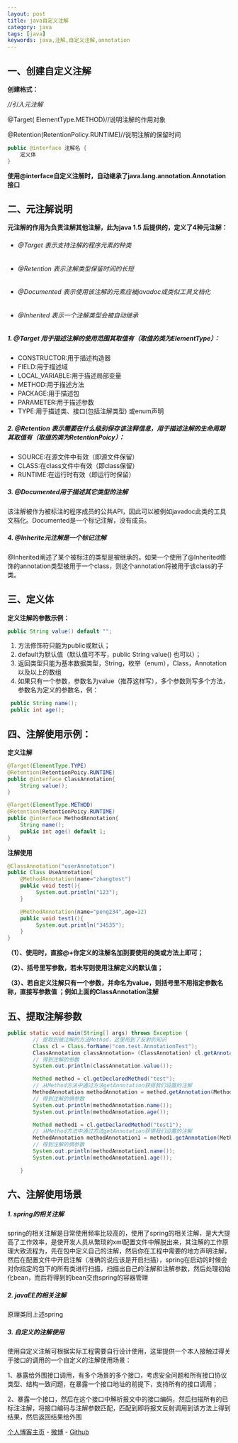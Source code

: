 ```yaml
---
layout: post
title: java自定义注解
category: java
tags: [java]
keywords: java,注解,自定义注解,annotation
---
```

## 一、创建自定义注解

**创建格式：**

*//引入元注解*

@Target( ElementType.METHOD)//说明注解的作用对象

@Retention(RetentionPolicy.RUNTIME)//说明注解的保留时间
```java
public @interface 注解名 {
    定义体
}
```

**使用@interface自定义注解时，自动继承了java.lang.annotation.Annotation接口**

## 二、元注解说明
**元注解的作用为负责注解其他注解，此为java 1.5 后提供的，定义了4种元注解：**

- ###### @Target                  表示支持注解的程序元素的种类
- ###### @Retention             表示注解类型保留时间的长短
- ###### @Documented        表示使用该注解的元素应被javadoc或类似工具文档化
- ###### @Inherited               表示一个注解类型会被自动继承

##### 1. @Target 用于描述注解的使用范围其取值有（取值的类为ElementType）：

- CONSTRUCTOR:用于描述构造器
- FIELD:用于描述域
- LOCAL_VARIABLE:用于描述局部变量
- METHOD:用于描述方法
- PACKAGE:用于描述包
- PARAMETER:用于描述参数
- TYPE:用于描述类、接口(包括注解类型) 或enum声明

##### 2. @Retention 表示需要在什么级别保存该注释信息，用于描述注解的生命周期其取值有（取值的类为RetentionPoicy）：
- SOURCE:在源文件中有效（即源文件保留）
- CLASS:在class文件中有效（即class保留）
- RUNTIME:在运行时有效（即运行时保留）
    
##### 3. @Documented用于描述其它类型的注解
该注解被作为被标注的程序成员的公共API，因此可以被例如javadoc此类的工具文档化。Documented是一个标记注解，没有成员。
##### 4. @Inherite元注解是一个标记注解
@Inherited阐述了某个被标注的类型是被继承的。如果一个使用了@Inherited修饰的annotation类型被用于一个class，则这个annotation将被用于该class的子类。

## 三、定义体
**定义注解的参数示例：**

```java
public String value() default "";
```

1. 方法修饰符只能为public或默认；
2. default为默认值（默认值可不写，public String value() 也可以）；
3. 返回类型只能为基本数据类型，String，枚举（enum），Class，Annotation 以及以上的数组
4. 如果只有一个参数，参数名为value（推荐这样写），多个参数则写多个方法，参数名为定义的参数名，例：
```java
 public String name();
 public int age();
```

## 四、注解使用示例：
**定义注解**
```java
@Target(ElementType.TYPE)
@Retention(RetentionPoicy.RUNTIME)
public @interface ClassAnnotation{
    String value();
}
```
```java
@Target(ElementType.METHOD)
@Retention(RetentionPoicy.RUNTIME)
public @interface MethodAnnotation{
    String name();
    public int age() default 1;
}
```
**注解使用**
```java
@ClassAnnotation("userAnnotation")
public Class UseAnnotation{
    @MethodAnnotation(name="zhangtest")
    public void test(){
         System.out.println("123");
    }

    @MethodAnnotation(name="peng234",age=12)
    public void test1(){
         System.out.println("34535");
    }
}
```
**（1）、使用时，直接@+你定义的注解名加到要使用的类或方法上即可；**

**（2）、括号里写参数，若未写则使用注解定义的默认值；**

**（3）、若自定义注解只有一个参数，并命名为value，则括号里不用指定参数名称，直接写参数值 ；例如上面的ClassAnnotation注解**

## 五、提取注解参数
```java
public static void main(String[] args) throws Exception {  
        // 提取到被注解的方法Method，这里用到了反射的知识  
		Class cl = Class.forName("com.test.AnnotationTest");
		ClassAnnotation classAnnotation= (ClassAnnotation) cl.getAnnotation(ClassAnnotation.class); 
		// 得到注解的参数  
        System.out.println(classAnnotation.value());  

        Method method = cl.getDeclaredMethod("test");  
        // 从Method方法中通过方法getAnnotation获得我们设置的注解  
        MethodAnnotation methodAnnotation = method.getAnnotation(MethodAnnotation.class); 
        // 得到注解的俩参数  
        System.out.println(methodAnnotation.name());  
        System.out.println(methodAnnotation.age());  

        Method method1 = cl.getDeclaredMethod("test1");  
        // 从Method方法中通过方法getAnnotation获得我们设置的注解  
        MethodAnnotation methodAnnotation1 = method1.getAnnotation(MethodAnnotation.class); 
        // 得到注解的俩参数  
        System.out.println(methodAnnotation1.name());  
        System.out.println(methodAnnotation1.age());  

    }  
```

## 六、注解使用场景
##### 1.  spring的相关注解
spring的相关注解是日常使用频率比较高的，使用了spring的相关注解，是大大提高了工作效率，是使开发人员从繁琐的xml配置文件中解脱出来，其注解的工作原理大致流程为，先在包中定义自己的注解，然后你在工程中需要的地方声明注解，然后在配置文件中开启注解（准确的说应该是开启扫描），spring在启动的时候会对你指定的包下的所有类进行扫描，扫描出自己的注解和注解参数，然后处理初始化bean，而后将得到的bean交由spring的容器管理
##### 2. javaEE的相关注解
原理类同上述spring
##### 3. 自定义的注解使用
使用自定义注解可根据实际工程需要自行设计使用，这里提供一个本人接触过得关于接口的调用的一个自定义的注解使用场景：

1、暴露给外围接口调用，有多个场景的多个接口，考虑安全问题和所有接口协议类型、结构一致问题，在暴露一个接口地址的前提下，支持所有的接口调用；

2、暴露一个接口，然后在这个接口中解析报文中的接口编码，然后扫描所有的已标注注解，将接口编码与注解参数匹配，匹配到即将报文反射调用到该方法上得到结果，然后返回结果给外围

[个人博客主页](https://614756zhang.github.io/zhangpeng/) - [微博](http://weibo.com/614756zhang) - [Github](https://github.com/614756zhang)
